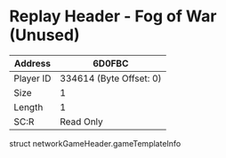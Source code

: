 
#  Replay Header - Fog of War (Unused)
Address   | 6D0FBC
----------|-------------
Player ID | 334614 (Byte Offset: 0)
Size 	  | 1
Length 	  | 1
SC:R      | Read Only

struct networkGameHeader.gameTemplateInfo
